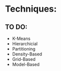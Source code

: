 # Techniques:
## TO DO:
* K-Means 
* Hierarchicial
* Partitioning
* Density-Based
* Grid-Based
* Model-Based
